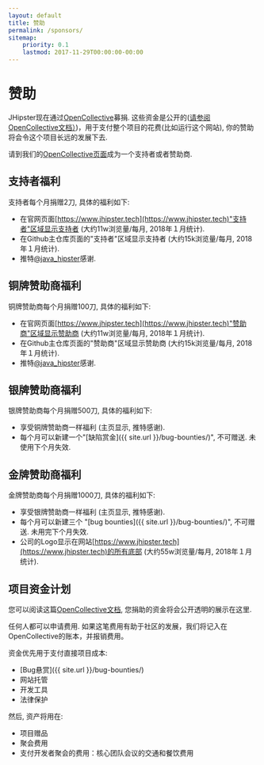 ```yaml
---
layout: default
title: 赞助
permalink: /sponsors/
sitemap:
    priority: 0.1
    lastmod: 2017-11-29T00:00:00-00:00
---
```

# <i class="fa fa-usd"></i> 赞助

JHipster现在通过[OpenCollective](https://opencollective.com/generator-jhipster)募捐. 这些资金是公开的([请参阅OpenCollective文档）](https://opencollective.com/learn-more))，用于支付整个项目的花费(比如运行这个网站), 你的赞助将会令这个项目长远的发展下去.

请到我们的[OpenCollective页面](https://opencollective.com/generator-jhipster)成为一个支持者或者赞助商.

## 支持者福利

支持者每个月捐赠2刀, 具体的福利如下:

- 在官网页面[https://www.jhipster.tech](https://www.jhipster.tech)"支持者"区域显示支持者 (大约11w浏览量/每月, 2018年１月统计).
- 在Github主仓库页面的"支持者"区域显示支持者 (大约15k浏览量/每月, 2018年１月统计).
- 推特[@java_hipster](https://twitter.com/java_hipster)感谢.

## 铜牌赞助商福利

铜牌赞助商每个月捐赠100刀, 具体的福利如下:

- 在官网页面[https://www.jhipster.tech](https://www.jhipster.tech)"赞助商"区域显示赞助商 (大约11w浏览量/每月, 2018年１月统计).
- 在Github主仓库页面的"赞助商"区域显示赞助商 (大约15k浏览量/每月, 2018年１月统计).
- 推特[@java_hipster](https://twitter.com/java_hipster)感谢.

## 银牌赞助商福利

银牌赞助商每个月捐赠500刀, 具体的福利如下:

- 享受铜牌赞助商一样福利 (主页显示, 推特感谢).
- 每个月可以新建一个"[缺陷赏金]({{ site.url }}/bug-bounties/)", 不可赠送. 未使用下个月失效.

## 金牌赞助商福利

金牌赞助商每个月捐赠1000刀, 具体的福利如下:

- 享受银牌赞助商一样福利 (主页显示, 推特感谢).
- 每个月可以新建三个 "[bug bounties]({{ site.url }}/bug-bounties/)", 不可赠送. 未用完下个月失效.
- 公司的Logo显示在网站[https://www.jhipster.tech](https://www.jhipster.tech)的所有底部 (大约55w浏览量/每月, 2018年１月统计).

## 项目资金计划

您可以阅读这篇[OpenCollective文档](https://docs.opencollective.com), 您捐助的资金将会公开透明的展示在这里.

任何人都可以申请费用. 如果这笔费用有助于社区的发展，我们将记入在OpenCollective的账本，并报销费用。

资金优先用于支付直接项目成本:

- [Bug悬赏]({{ site.url }}/bug-bounties/)
- 网站托管
- 开发工具
- 法律保护

然后, 资产将用在:

- 项目赠品
- 聚会费用
- 支付开发者聚会的费用：核心团队会议的交通和餐饮费用
